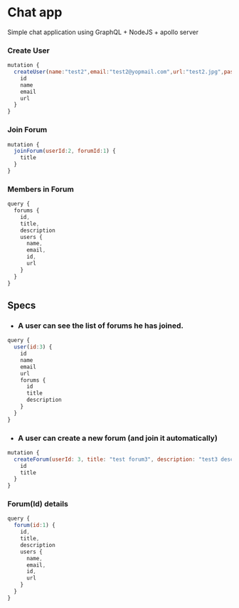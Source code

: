 # Chat app

Simple chat application using GraphQL + NodeJS + apollo server



### Create User
```javascript
mutation {
  createUser(name:"test2",email:"test2@yopmail.com",url:"test2.jpg",password:"#512@") {
    id
    name
    email
    url
  }
}
```


### Join Forum
```javascript
mutation {
  joinForum(userId:2, forumId:1) {
    title
  }
}
```

### Members in Forum
```javascript
query {
  forums {
    id,
    title,
    description
    users {
      name,
      email,
      id,
      url
    }
  }
}
```



## Specs

* ### A user can see the list of forums he has joined.
```javascript
query {
  user(id:3) {
    id
    name
    email
    url
    forums {
      id
      title
      description
    }
  }
}
```

* ### A user can create a new forum (and join it automatically)
```javascript
mutation {
  createForum(userId: 3, title: "test forum3", description: "test3 description", private: false){
    id
    title
  }
}
```

### Forum(Id) details
```javascript
query {
  forum(id:1) {
    id,
    title,
    description
    users {
      name,
      email,
      id,
      url
    }
  }
}
```

